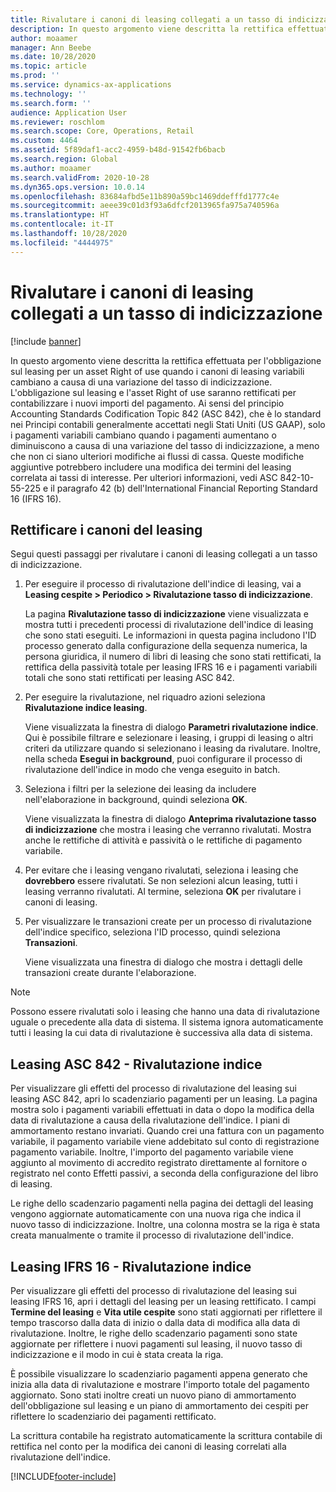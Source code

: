 ```yaml
---
title: Rivalutare i canoni di leasing collegati a un tasso di indicizzazione
description: In questo argomento viene descritta la rettifica effettuata per l'obbligazione sul leasing per un asset Right of use quando i canoni di leasing variabili cambiano a causa di una variazione del tasso di indicizzazione.
author: moaamer
manager: Ann Beebe
ms.date: 10/28/2020
ms.topic: article
ms.prod: ''
ms.service: dynamics-ax-applications
ms.technology: ''
ms.search.form: ''
audience: Application User
ms.reviewer: roschlom
ms.search.scope: Core, Operations, Retail
ms.custom: 4464
ms.assetid: 5f89daf1-acc2-4959-b48d-91542fb6bacb
ms.search.region: Global
ms.author: moaamer
ms.search.validFrom: 2020-10-28
ms.dyn365.ops.version: 10.0.14
ms.openlocfilehash: 83684afbd5e11b890a59bc1469ddefffd1777c4e
ms.sourcegitcommit: aeee39c01d3f93a6dfcf2013965fa975a740596a
ms.translationtype: HT
ms.contentlocale: it-IT
ms.lasthandoff: 10/28/2020
ms.locfileid: "4444975"
---
```

# <a name="revalue-lease-payments-that-are-linked-to-an-index-rate"></a>Rivalutare i canoni di leasing collegati a un tasso di indicizzazione

[!include [banner](../includes/banner.md)]

In questo argomento viene descritta la rettifica effettuata per l'obbligazione sul leasing per un asset Right of use quando i canoni di leasing variabili cambiano a causa di una variazione del tasso di indicizzazione. L'obbligazione sul leasing e l'asset Right of use saranno rettificati per contabilizzare i nuovi importi del pagamento. Ai sensi del principio Accounting Standards Codification Topic 842 (ASC 842), che è lo standard nei Principi contabili generalmente accettati negli Stati Uniti (US GAAP), solo i pagamenti variabili cambiano quando i pagamenti aumentano o diminuiscono a causa di una variazione del tasso di indicizzazione, a meno che non ci siano ulteriori modifiche ai flussi di cassa. Queste modifiche aggiuntive potrebbero includere una modifica dei termini del leasing correlata ai tassi di interesse. Per ulteriori informazioni, vedi ASC 842-10-55-225 e il paragrafo 42 (b) dell'International Financial Reporting Standard 16 (IFRS 16).

## <a name="adjust-lease-payments"></a>Rettificare i canoni del leasing

Segui questi passaggi per rivalutare i canoni di leasing collegati a un tasso di indicizzazione.

1. Per eseguire il processo di rivalutazione dell'indice di leasing, vai a **Leasing cespite \> Periodico \> Rivalutazione tasso di indicizzazione**.

    La pagina **Rivalutazione tasso di indicizzazione** viene visualizzata e mostra tutti i precedenti processi di rivalutazione dell'indice di leasing che sono stati eseguiti. Le informazioni in questa pagina includono l'ID processo generato dalla configurazione della sequenza numerica, la persona giuridica, il numero di libri di leasing che sono stati rettificati, la rettifica della passività totale per leasing IFRS 16 e i pagamenti variabili totali che sono stati rettificati per leasing ASC 842.

2. Per eseguire la rivalutazione, nel riquadro azioni seleziona **Rivalutazione indice leasing**.

    Viene visualizzata la finestra di dialogo **Parametri rivalutazione indice**. Qui è possibile filtrare e selezionare i leasing, i gruppi di leasing o altri criteri da utilizzare quando si selezionano i leasing da rivalutare. Inoltre, nella scheda **Esegui in background**, puoi configurare il processo di rivalutazione dell'indice in modo che venga eseguito in batch.

4. Seleziona i filtri per la selezione dei leasing da includere nell'elaborazione in background, quindi seleziona **OK**.

    Viene visualizzata la finestra di dialogo **Anteprima rivalutazione tasso di indicizzazione** che mostra i leasing che verranno rivalutati. Mostra anche le rettifiche di attività e passività o le rettifiche di pagamento variabile.
    
5. Per evitare che i leasing vengano rivalutati, seleziona i leasing che **dovrebbero** essere rivalutati. Se non selezioni alcun leasing, tutti i leasing verranno rivalutati. Al termine, seleziona **OK** per rivalutare i canoni di leasing.
6. Per visualizzare le transazioni create per un processo di rivalutazione dell'indice specifico, seleziona l'ID processo, quindi seleziona **Transazioni**.

    Viene visualizzata una finestra di dialogo che mostra i dettagli delle transazioni create durante l'elaborazione.

> [!NOTE]
> Possono essere rivalutati solo i leasing che hanno una data di rivalutazione uguale o precedente alla data di sistema. Il sistema ignora automaticamente tutti i leasing la cui data di rivalutazione è successiva alla data di sistema.

## <a name="asc-842-leases--index-revaluation"></a>Leasing ASC 842 - Rivalutazione indice

Per visualizzare gli effetti del processo di rivalutazione del leasing sui leasing ASC 842, apri lo scadenziario pagamenti per un leasing. La pagina mostra solo i pagamenti variabili effettuati in data o dopo la modifica della data di rivalutazione a causa della rivalutazione dell'indice. I piani di ammortamento restano invariati. Quando crei una fattura con un pagamento variabile, il pagamento variabile viene addebitato sul conto di registrazione pagamento variabile. Inoltre, l'importo del pagamento variabile viene aggiunto al movimento di accredito registrato direttamente al fornitore o registrato nel conto Effetti passivi, a seconda della configurazione del libro di leasing.

Le righe dello scadenzario pagamenti nella pagina dei dettagli del leasing vengono aggiornate automaticamente con una nuova riga che indica il nuovo tasso di indicizzazione. Inoltre, una colonna mostra se la riga è stata creata manualmente o tramite il processo di rivalutazione dell'indice.

## <a name="ifrs-16-leases--index-revaluation"></a>Leasing IFRS 16 - Rivalutazione indice

Per visualizzare gli effetti del processo di rivalutazione del leasing sui leasing IFRS 16, apri i dettagli del leasing per un leasing rettificato. I campi **Termine del leasing** e **Vita utile cespite** sono stati aggiornati per riflettere il tempo trascorso dalla data di inizio o dalla data di modifica alla data di rivalutazione. Inoltre, le righe dello scadenzario pagamenti sono state aggiornate per riflettere i nuovi pagamenti sul leasing, il nuovo tasso di indicizzazione e il modo in cui è stata creata la riga.

È possibile visualizzare lo scadenziario pagamenti appena generato che inizia alla data di rivalutazione e mostrare l'importo totale del pagamento aggiornato. Sono stati inoltre creati un nuovo piano di ammortamento dell'obbligazione sul leasing e un piano di ammortamento dei cespiti per riflettere lo scadenziario dei pagamenti rettificato.

La scrittura contabile ha registrato automaticamente la scrittura contabile di rettifica nel conto per la modifica dei canoni di leasing correlati alla rivalutazione dell'indice.


[!INCLUDE[footer-include](../../includes/footer-banner.md)]